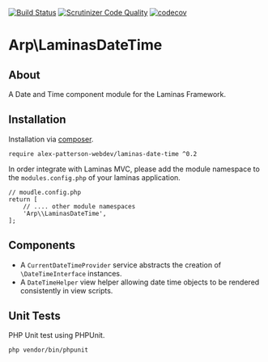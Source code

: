 [![Build Status](https://travis-ci.com/alex-patterson-webdev/laminas-date-time.svg?branch=master)](https://travis-ci.com/alex-patterson-webdev/laminas-date-time)
[![Scrutinizer Code Quality](https://scrutinizer-ci.com/g/alex-patterson-webdev/laminas-date-time/badges/quality-score.png?b=master)](https://scrutinizer-ci.com/g/alex-patterson-webdev/laminas-date-time/?branch=master)
[![codecov](https://codecov.io/gh/alex-patterson-webdev/laminas-date-time/branch/master/graph/badge.svg)](https://codecov.io/gh/alex-patterson-webdev/laminas-date-time)

# Arp\LaminasDateTime

## About

A Date and Time component module for the Laminas Framework.

## Installation

Installation via [composer](https://getcomposer.org).

    require alex-patterson-webdev/laminas-date-time ^0.2
    
In order integrate with Laminas MVC, please add the module namespace to the `modules.config.php` of your laminas application.
        
    // moudle.config.php
    return [    
        // .... other module namespaces
        'Arp\\LaminasDateTime',
    ];

## Components
  
- A `CurrentDateTimeProvider` service abstracts the creation of `\DateTimeInterface` instances.
- A `DateTimeHelper` view helper allowing date time objects to be rendered consistently in view scripts.

## Unit Tests

PHP Unit test using PHPUnit.

    php vendor/bin/phpunit
